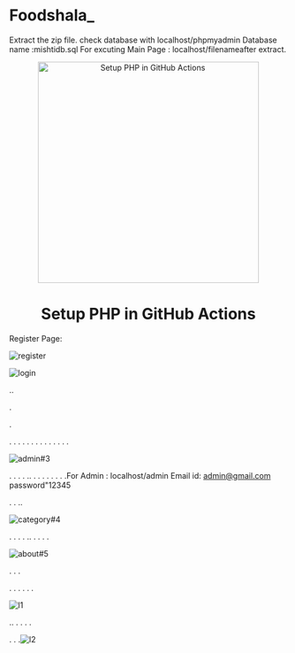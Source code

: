 # Foodshala_

Extract the zip file.
check database with localhost/phpmyadmin
Database name :mishtidb.sql
For excuting Main Page : localhost/filenameafter extract.

<p align="center">
  <a href="https://github.com/marketplace/actions/setup-php-action" target="_blank">
    <img src="https://repository-images.githubusercontent.com/206578964/e0a18480-dc65-11e9-8dd3-b9ffbf5575fe" alt="Setup PHP in GitHub Actions" width="400">
  </a>
</p>

<h1 align="center">Setup PHP in GitHub Actions</h1>

<p align="center">


Register Page:

![register](https://user-images.githubusercontent.com/32640041/91650473-aa879a00-ea9d-11ea-913e-6b7b20d653d3.gif)










![login](https://user-images.githubusercontent.com/32640041/91650519-54672680-ea9e-11ea-8ebf-83ef906256f3.gif)






..

.

.

.
.
.
.
.
.
.
.
.
.
.
.
.
.

![admin#3](https://user-images.githubusercontent.com/32640041/91650576-ec651000-ea9e-11ea-8044-b85946e0e382.gif)


.
.
.
.
..
.
.
.
.
.
.
.
.For Admin : localhost/admin
Email id: admin@gmail.com
password"12345

.
.
..

![category#4](https://user-images.githubusercontent.com/32640041/91650637-a9f00300-ea9f-11ea-909e-a316d9e47ffb.gif)



.
.
.
.
..
.
.
.
.

![about#5](https://user-images.githubusercontent.com/32640041/91650663-de63bf00-ea9f-11ea-91cf-0c2643f3e256.gif)




.
.
.

.
.
.
.
.
.

![l1](https://user-images.githubusercontent.com/32640041/91650725-c3457f00-eaa0-11ea-9237-23a5d85de552.gif)





..
.
.
.
.

.
.
.![l2](https://user-images.githubusercontent.com/32640041/91650736-e40dd480-eaa0-11ea-86ad-56e19fbabde5.gif)


